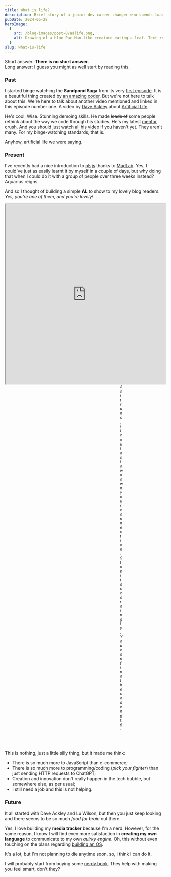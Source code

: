 ```yaml
---
title: What is life?
description: Brief story of a junior dev career changer who spends loads of time on YouTube.
pubDate: 2024-05-28
heroImage:
  {
    src: /blog-images/post-8/aalife.png,
    alt: Drawing of a blue Pac-Man-like creature eating a leaf. Text reads -this is artificial- above them.,
  }
slug: what-is-life
---
```


Short answer: **There is no short answer**.  
Long answer: I guess you might as well start by reading this.

### Past

I started binge watching the **Sandpond Saga** from its very [first episode](https://youtu.be/zLP4ZwudAKs). It is a beautiful thing created by [an amazing coder](https://www.todepond.com/). But we're not here to talk about this. We're here to talk about another video mentioned and linked in this episode number one. A video by [Dave Ackley](https://www.cs.unm.edu/~ackley/) about [Artificial Life](https://youtu.be/YJRRu4dJnTI).

He's cool. Wise. Stunning demoing skills. He made ~~loads of~~ some people rethink about the way we code through his studies. He's my latest [mentor crush](https://www.mickeymarse.dev/blog/mentor-crush). And you should just watch [all his video](https://www.youtube.com/channel/UClOeW4P8ekXaKxJaZU_LK6w) if you haven't yet. They aren't many. For my binge-watching standards, that is.

Anyhow, artificial life we were saying.

### Present

I've recently had a nice introduction to [p5.js](https://p5js.org/) thanks to [MadLab](https://www.madlab.org.uk/). Yes, I could've just as easily learnt it by myself in a couple of days, but why doing that when I could do it with a group of people over three weeks instead? Aquarius reigns.

And so I thought of building a simple **AL** to show to my lovely blog readers. _Yes, you're one of them, and you're lovely!_

<iframe style="width: 32rem; height: 36rem; margin: auto;" src="https://editor.p5js.org/mickeymarse/full/Mhkysw_vgW" title="An example of Artificial Life built with p5.js"></iframe>
<h6 style="margin:auto; padding-left:23rem; padding-right:23rem;padding-bottom:3rem"><small>As it runs, it could slow down your connection. Stop it accordingly. You can find the code <a target="_blank" href="https://github.com/mickeymarse/artificial-artificial-life">here</a>.</small></h6>

This is nothing, just a little silly thing, but it made me think:

- There is so much more to JavaScript than e-commerce;
- There is so much more to programming/coding (_pick your fighter_) than just sending HTTP requests to ChatGPT;
- Creation and innovation don't really happen in the tech bubble, but somewhere else, as per usual;
- I still need a job and this is not helping.

### Future

It all started with Dave Ackley and Lu Wilson, but then you just keep looking and there seems to be so much _food for brain_ out there.

Yes, I love building my **media tracker** because I'm a nerd. However, for the same reason, I know I will find even more satisfaction in **creating my own language** to communicate to my own _quirky engine_. Oh, this without even touching on the plans regarding [building an OS](https://os.phil-opp.com/).

It's a lot, but I'm not planning to die anytime soon, so, I think I can do it.

I will probably start from buying some [nerdy book](https://www.mickeymarse.dev/blog/read-books). They help with making you feel smart, don't they?
